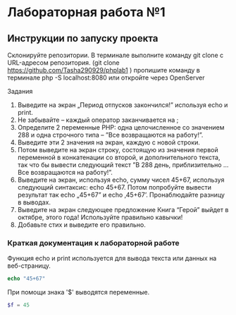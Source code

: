 # Лабораторная работа №1


## Инструкции по запуску проекта

Склонируйте репозитории. В терминале выполните команду git clone с URL-адресом репозитория. (git clone https://github.com/Tasha290929/phplab1 )
пропишите команду в терминале php -S localhost:8080 или откройте через OpenServer

Задания
1. Выведите на экран „Период отпусков закончился!” используя echo и print.
2. Не забывайте – каждый оператор заканчивается на ;
3. Определите 2 переменные PHP: одна целочисленное со значением 288 и одна строчного типа – ”Все
возвращаются на работу!”.
4. Выведите эти 2 значения на экран, каждую с новой строки.
5. Потом выведите на экран строку, состоящую из значения первой переменной в конкатенации со второй, и дополнительного текста, так что бы вывести следующий текст ”В 288 день, приблизительно ... Все
возвращаются на работу!”.
6. Выведите на экран, используя echo, сумму чисел 45+67, используя следующий синтаксис: echo 45+67. Потом
попробуйте вывести результат так echo „45+67” и echo ‚45+67’. Пронаблюдайте разницу в выводах.
7. Выведите на экран следующее предложение Книга “Герой” выйдет в октябре, этого года! Используйте
правильно кавычки!
8. Добавьте стих и выведите его правильно.

### Краткая документация к лабораторной работе 

Функция echo и print используется для вывода текста или данных на веб-страницу. 

```php
echo "45+67"
```

При помощи знака '$' выводятся переменные. 
```php
$f = 45
```

